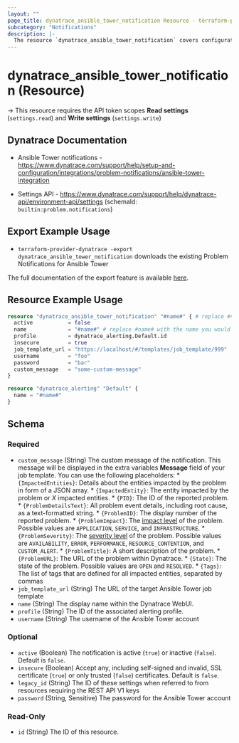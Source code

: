 ```yaml
---
layout: ""
page_title: dynatrace_ansible_tower_notification Resource - terraform-provider-dynatrace"
subcategory: "Notifications"
description: |-
  The resource `dynatrace_ansible_tower_notification` covers configuration problem notifications sent to Ansible Tower
---
```


# dynatrace_ansible_tower_notification (Resource)

-> This resource requires the API token scopes **Read settings** (`settings.read`) and **Write settings** (`settings.write`)

## Dynatrace Documentation

- Ansible Tower notifications - https://www.dynatrace.com/support/help/setup-and-configuration/integrations/problem-notifications/ansible-tower-integration

- Settings API - https://www.dynatrace.com/support/help/dynatrace-api/environment-api/settings (schemaId: `builtin:problem.notifications`)

## Export Example Usage

- `terraform-provider-dynatrace -export dynatrace_ansible_tower_notification` downloads the existing Problem Notifications for Ansible Tower

The full documentation of the export feature is available [here](https://dt-url.net/h203qmc).

## Resource Example Usage

```terraform
resource "dynatrace_ansible_tower_notification" "#name#" { # replace #name# with the name you would like your resource be known within your Terraform Module
  active           = false
  name             = "#name#" # replace #name# with the name you would like your entry to be displayed within the Dynatrace Web UI
  profile          = dynatrace_alerting.Default.id
  insecure         = true
  job_template_url = "https://localhost/#/templates/job_template/999"
  username         = "foo"
  password         = "bar"
  custom_message   = "some-custom-message"
}

resource "dynatrace_alerting" "Default" {
  name = "#name#"
}
```

<!-- schema generated by tfplugindocs -->
## Schema

### Required

- `custom_message` (String) The custom message of the notification. This message will be displayed in the extra variables **Message** field of your job template. You can use the following placeholders:  * `{ImpactedEntities}`: Details about the entities impacted by the problem in form of a JSON array.  * `{ImpactedEntity}`: The entity impacted by the problem or *X* impacted entities.  * `{PID}`: The ID of the reported problem.  * `{ProblemDetailsText}`: All problem event details, including root cause, as a text-formatted string.  * `{ProblemID}`: The display number of the reported problem.  * `{ProblemImpact}`: The [impact level](https://www.dynatrace.com/support/help/shortlink/impact-analysis) of the problem. Possible values are `APPLICATION`, `SERVICE`, and `INFRASTRUCTURE`.  * `{ProblemSeverity}`: The [severity level](https://www.dynatrace.com/support/help/shortlink/event-types) of the problem. Possible values are `AVAILABILITY`, `ERROR`, `PERFORMANCE`, `RESOURCE_CONTENTION`, and `CUSTOM_ALERT`.  * `{ProblemTitle}`: A short description of the problem.  * `{ProblemURL}`: The URL of the problem within Dynatrace.  * `{State}`: The state of the problem. Possible values are `OPEN` and `RESOLVED`.  * `{Tags}`: The list of tags that are defined for all impacted entities, separated by commas
- `job_template_url` (String) The URL of the target Ansible Tower job template
- `name` (String) The display name within the Dynatrace WebUI.
- `profile` (String) The ID of the associated alerting profile.
- `username` (String) The username of the Ansible Tower account

### Optional

- `active` (Boolean) The notification is active (`true`) or inactive (`false`). Default is `false`.
- `insecure` (Boolean) Accept any, including self-signed and invalid, SSL certificate (`true`) or only trusted (`false`) certificates. Default is `false`.
- `legacy_id` (String) The ID of these settings when referred to from resources requiring the REST API V1 keys
- `password` (String, Sensitive) The password for the Ansible Tower account

### Read-Only

- `id` (String) The ID of this resource.
 